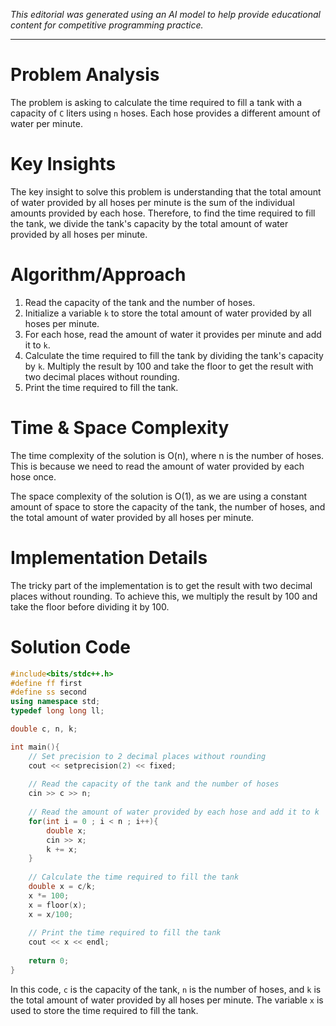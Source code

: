 *This editorial was generated using an AI model to help provide educational content for competitive programming practice.*

---

# Problem Analysis
The problem is asking to calculate the time required to fill a tank with a capacity of `C` liters using `n` hoses. Each hose provides a different amount of water per minute. 

# Key Insights
The key insight to solve this problem is understanding that the total amount of water provided by all hoses per minute is the sum of the individual amounts provided by each hose. Therefore, to find the time required to fill the tank, we divide the tank's capacity by the total amount of water provided by all hoses per minute.

# Algorithm/Approach
1. Read the capacity of the tank and the number of hoses.
2. Initialize a variable `k` to store the total amount of water provided by all hoses per minute.
3. For each hose, read the amount of water it provides per minute and add it to `k`.
4. Calculate the time required to fill the tank by dividing the tank's capacity by `k`. Multiply the result by 100 and take the floor to get the result with two decimal places without rounding.
5. Print the time required to fill the tank.

# Time & Space Complexity
The time complexity of the solution is O(n), where n is the number of hoses. This is because we need to read the amount of water provided by each hose once.

The space complexity of the solution is O(1), as we are using a constant amount of space to store the capacity of the tank, the number of hoses, and the total amount of water provided by all hoses per minute.

# Implementation Details
The tricky part of the implementation is to get the result with two decimal places without rounding. To achieve this, we multiply the result by 100 and take the floor before dividing it by 100.

# Solution Code
```cpp
#include<bits/stdc++.h>
#define ff first
#define ss second
using namespace std;
typedef long long ll;

double c, n, k;

int main(){
    // Set precision to 2 decimal places without rounding
    cout << setprecision(2) << fixed;
    
    // Read the capacity of the tank and the number of hoses
    cin >> c >> n;
    
    // Read the amount of water provided by each hose and add it to k
    for(int i = 0 ; i < n ; i++){
        double x;
        cin >> x;
        k += x;
    }
    
    // Calculate the time required to fill the tank
    double x = c/k;
    x *= 100;
    x = floor(x);
    x = x/100;
    
    // Print the time required to fill the tank
    cout << x << endl;
    
    return 0;
}
```
In this code, `c` is the capacity of the tank, `n` is the number of hoses, and `k` is the total amount of water provided by all hoses per minute. The variable `x` is used to store the time required to fill the tank.